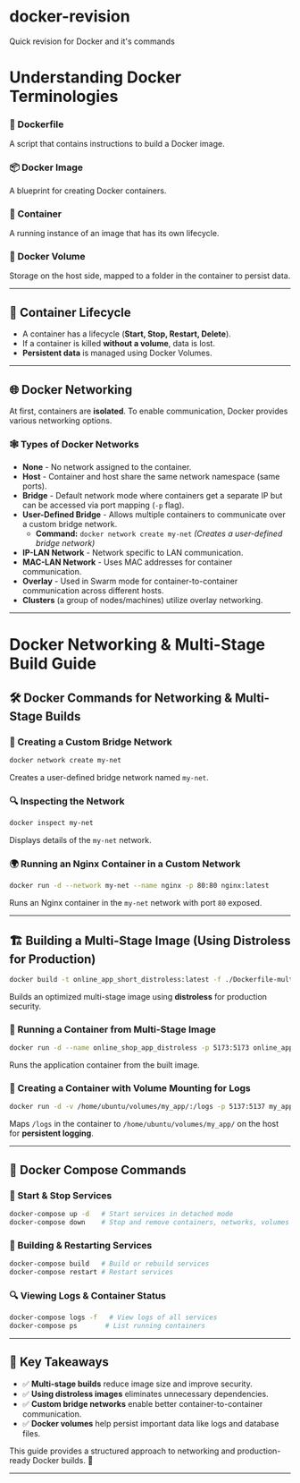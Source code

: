 # docker-revision
Quick revision for Docker and it's commands

# Understanding Docker Terminologies

### 🐳 Dockerfile
A script that contains instructions to build a Docker image.

### 📦 Docker Image
A blueprint for creating Docker containers.

### 🚀 Container
A running instance of an image that has its own lifecycle.

### 💾 Docker Volume
Storage on the host side, mapped to a folder in the container to persist data.

---

## 🔄 Container Lifecycle
- A container has a lifecycle (**Start, Stop, Restart, Delete**).
- If a container is killed **without a volume**, data is lost.
- **Persistent data** is managed using Docker Volumes.

---

## 🌐 Docker Networking
At first, containers are **isolated**. To enable communication, Docker provides various networking options.

### 🕸️ Types of Docker Networks

- **None** - No network assigned to the container.
- **Host** - Container and host share the same network namespace (same ports).
- **Bridge** - Default network mode where containers get a separate IP but can be accessed via port mapping (`-p` flag).
- **User-Defined Bridge** - Allows multiple containers to communicate over a custom bridge network.
  - **Command:** `docker network create my-net` _(Creates a user-defined bridge network)_
- **IP-LAN Network** - Network specific to LAN communication.
- **MAC-LAN Network** - Uses MAC addresses for container communication.
- **Overlay** - Used in Swarm mode for container-to-container communication across different hosts.
- **Clusters** (a group of nodes/machines) utilize overlay networking.

---
# Docker Networking & Multi-Stage Build Guide

## 🛠 Docker Commands for Networking & Multi-Stage Builds

### 🚀 Creating a Custom Bridge Network

```sh
docker network create my-net
```
Creates a user-defined bridge network named `my-net`.

### 🔍 Inspecting the Network

```sh
docker inspect my-net
```
Displays details of the `my-net` network.

### 🌍 Running an Nginx Container in a Custom Network

```sh
docker run -d --network my-net --name nginx -p 80:80 nginx:latest
```
Runs an Nginx container in the `my-net` network with port `80` exposed.

---

## 🏗 Building a Multi-Stage Image (Using Distroless for Production)

```sh
docker build -t online_app_short_distroless:latest -f ./Dockerfile-multistage-build .
```
Builds an optimized multi-stage image using **distroless** for production security.

### 🚢 Running a Container from Multi-Stage Image

```sh
docker run -d --name online_shop_app_distroless -p 5173:5173 online_app_short_distroless:latest
```
Runs the application container from the built image.

### 📂 Creating a Container with Volume Mounting for Logs

```sh
docker run -d -v /home/ubuntu/volumes/my_app/:/logs -p 5137:5137 my_app:latest
```
Maps `/logs` in the container to `/home/ubuntu/volumes/my_app/` on the host for **persistent logging**.

---

## 📝 Docker Compose Commands

### 🔄 Start & Stop Services

```sh
docker-compose up -d   # Start services in detached mode
docker-compose down    # Stop and remove containers, networks, volumes
```

### 📌 Building & Restarting Services

```sh
docker-compose build   # Build or rebuild services
docker-compose restart # Restart services
```

### 🔍 Viewing Logs & Container Status

```sh
docker-compose logs -f   # View logs of all services
docker-compose ps       # List running containers
```

---

## 📌 Key Takeaways

- ✅ **Multi-stage builds** reduce image size and improve security.
- ✅ **Using distroless images** eliminates unnecessary dependencies.
- ✅ **Custom bridge networks** enable better container-to-container communication.
- ✅ **Docker volumes** help persist important data like logs and database files.

This guide provides a structured approach to networking and production-ready Docker builds. 🚀

---
